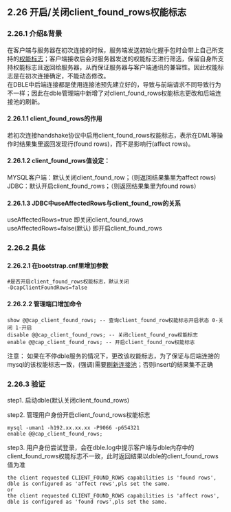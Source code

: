 ## 2.26 开启/关闭client_found_rows权能标志

### 2.26.1 介绍&背景
在客户端与服务器在初次连接的时候，服务端发送初始化握手包时会带上自己所支持的[权能标志](https://dev.mysql.com/doc/internals/en/capability-flags.html)；客户端接收后会对服务器发送的权能标志进行筛选，保留自身所支持权能标志且返回给服务器，从而保证服务器与客户端通讯的兼容性。因此权能标志是在初次连接确定，不能动态修改。  
在DBLE中后端连接都是使用连接池预先建立好的，导致与前端请求不同导致行为不一样；因此在dble管理端中新增了对client_found_rows权能标志更改和后端连接池的刷新。

#### 2.26.1.1 client_found_rows的作用
若初次连接handshake协议中启用client_found_rows权能标志，表示在DML等操作时结果集里返回发现行(found rows)，而不是影响行(affect rows)。

#### 2.26.1.2 client_found_rows值设定：
MYSQL客户端：默认关闭client_found_row；（则返回结果集里为affect rows)  
JDBC：默认开启client_found_rows；（则返回结果集里为found rows）


#### 2.26.1.3 JDBC中useAffectedRows与client_found_row的关系
useAffectedRows=true 即关闭client_found_rows  
useAffectedRows=false(默认) 即开启client_found_rows

### 2.26.2 具体

#### 2.26.2.1 在bootstrap.cnf里增加参数
```
#是否开启client_found_rows权能标志，默认关闭
-DcapClientFoundRows=false
```

#### 2.26.2.2 管理端口增加命令  
```
show @@cap_client_found_rows; -- 查询client_found_row权能标志开启状态 0-关闭 1-开启
disable @@cap_client_found_rows; -- 关闭client_found_row权能标志
enable @@cap_client_found_rows; -- 开启client_found_row权能标志
```
注意： 如果在不停dble服务的情况下，更改该权能标志，为了保证与后端连接的mysql的该权能标志一致，(强调)需要[刷新连接池](2.1_manager_cmd/2.1.21_fresh_conn.md)；否则insert的结果集不正确

### 2.26.3 验证

step1. 启动dble(默认关闭client_found_rows)

step2. 管理用户身份开启client_found_rows权能标志
```
mysql -uman1 -h192.xx.xx.xx -P9066 -p654321
enable @@cap_client_found_rows;
```
step3. 用户身份尝试登录，会在dble.log中提示客户端与dble内存中的client_found_rows权能标志不一致，此时返回结果以dble的client_found_rows值为准
```
the client requested CLIENT_FOUND_ROWS capabilities is 'found rows', dble is configured as 'affect rows',pls set the same.
or
the client requested CLIENT_FOUND_ROWS capabilities is 'affect rows', dble is configured as 'found rows',pls set the same.
```










